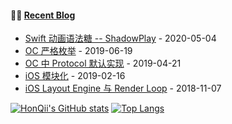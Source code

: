 #### 🤹‍♀️ <a href="https://blog.honqi.ink" target="_blank">Recent Blog</a>

<!-- blog starts -->
* <a href='https://notes.honqi.ink/2020/05/04/Cocoa/Swift/shadowplay/' target='_blank'>Swift 动画语法糖 -- ShadowPlay</a> - 2020-05-04
* <a href='https://notes.honqi.ink/2019/06/19/Cocoa/ObjC/OC%E4%B8%A5%E6%A0%BC%E6%9E%9A%E4%B8%BE/' target='_blank'>OC 严格枚举</a> - 2019-06-19
* <a href='https://notes.honqi.ink/2019/04/21/Cocoa/ObjC/OC%E4%B8%AD%E7%9A%84Protocol%E9%BB%98%E8%AE%A4%E5%AE%9E%E7%8E%B0/' target='_blank'>OC 中 Protocol 默认实现</a> - 2019-04-21
* <a href='https://notes.honqi.ink/2019/02/16/Cocoa/iOS/iOS%E6%A8%A1%E5%9D%97%E5%8C%96/' target='_blank'>iOS 模块化</a> - 2019-02-16
* <a href='https://notes.honqi.ink/2018/11/07/Cocoa/iOS/LayoutEngine/' target='_blank'>iOS Layout Engine 与 Render Loop</a> - 2018-11-07
<!-- blog ends -->

[![HonQii's GitHub stats](https://github-readme-stats.vercel.app/api?username=HonQii&show_icons=true&include_all_commits=true&count_private=true&theme=prussian)](https://blog.honqi.ink)
[![Top Langs](https://github-readme-stats.vercel.app/api/top-langs/?username=HonQii&layout=compact)](https://blog.honqi.ink)
